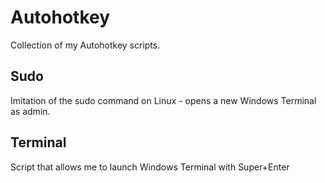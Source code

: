 # Autohotkey
Collection of my Autohotkey scripts.

## Sudo
Imitation of the sudo command on Linux - opens a new Windows Terminal as admin.

## Terminal
Script that allows me to launch Windows Terminal with Super+Enter
